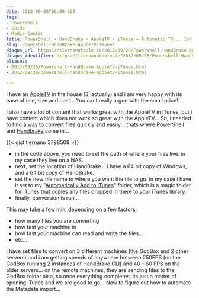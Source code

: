 ```yaml
---
date: 2012-09-28T00:00:00Z
tags:
- Powershell
- Guide
- Media Center
title: PowerShell + HandBrake + AppleTV + iTunes = Automatic TV... Ish...
slug: Powershell-HandBrake-AppleTV-iTunes
disqus_url: https://tiernanotoole.ie/2012/09/28/Powershell-HandBrake-AppleTV-iTunes.html
disqus_identifier: https://tiernanotoole.ie/2012/09/28/Powershell-HandBrake-AppleTV-iTunes.html
aliases:
- 2012/09/28/Powershell-HandBrake-AppleTV-iTunes.html
- 2012/09/28/powershell-handbrake-appletv-itunes.html

---
```

 
 
 
 
 
 
 

I have an [AppleTV][1] in the house (3, actually) and i am very happy with its ease of use, size and cost... You cant really argue with the small price! 

I also have a lot of content that works great with the AppleTV in iTunes, but i have content which does not work so great with the AppleTV... So, i needed to find a way to convert files quickly and easily... thats where PowerShell and [Handbrake][2] come in... 

{{< gist tiernano 3798509 >}}


* in the code above, you need to set the path of where your files live. in my case they live on a NAS.
* next, set the location of HandBrake... i have a 64 bit copy of Windows, and a 64 bit copy of HandBrake. 
* set the new file name to where you want the file to go. in my case i have it set to my "[Automatically Add to iTunes][3]" folder, which is a magic folder for iTunes that copies any files dropped in there to your iTunes library. 
* finally, conversion is run...

This may take a few min, depending on a few factors:

* how many files you are converting
* how fast your machine in
* how fast your machine can read and write the files...
* etc...

I have set files to convert on 3 different machines (the GodBox and 2 other servers) and i am getting speeds of anywhere between 250FPS (on the GodBox running 2 instances of HandBrake CLI) and 40 - 60 FPS on the older servers... on the remote machines, they are sending files to the GodBox folder also, so once everything completes, its just a matter of opening iTunes and we are good to go... Now to figure out how to automate the Metadata import... 



[1]:http://www.apple.com/appletv
[2]:http://handbrake.fr/
[3]:http://support.apple.com/kb/HT3832